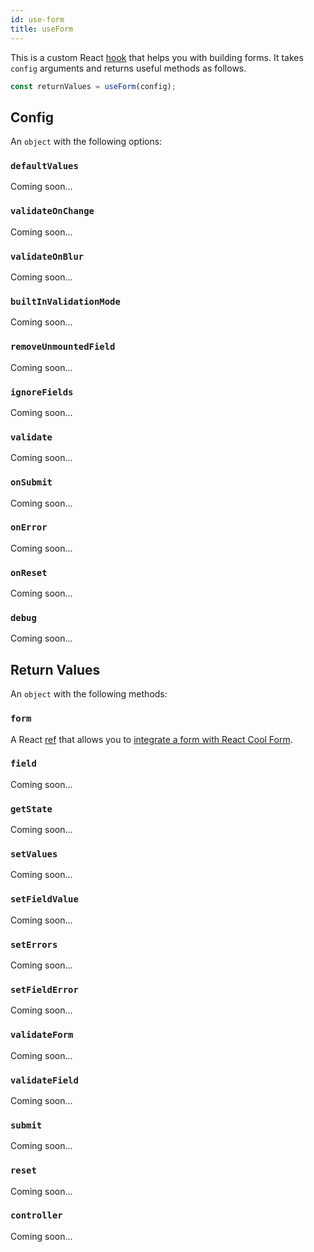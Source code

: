 ```yaml
---
id: use-form
title: useForm
---
```


This is a custom React [hook](https://reactjs.org/docs/hooks-custom.html#using-a-custom-hook) that helps you with building forms. It takes `config` arguments and returns useful methods as follows.

```js
const returnValues = useForm(config);
```

## Config

An `object` with the following options:

### `defaultValues`

Coming soon...

### `validateOnChange`

Coming soon...

### `validateOnBlur`

Coming soon...

### `builtInValidationMode`

Coming soon...

### `removeUnmountedField`

Coming soon...

### `ignoreFields`

Coming soon...

### `validate`

Coming soon...

### `onSubmit`

Coming soon...

### `onError`

Coming soon...

### `onReset`

Coming soon...

### `debug`

Coming soon...

## Return Values

An `object` with the following methods:

### `form`

A React [ref](https://reactjs.org/docs/hooks-reference.html#useref) that allows you to [integrate a form with React Cool Form](./../getting-started/integration-an-existing-form).

### `field`

Coming soon...

### `getState`

Coming soon...

### `setValues`

Coming soon...

### `setFieldValue`

Coming soon...

### `setErrors`

Coming soon...

### `setFieldError`

Coming soon...

### `validateForm`

Coming soon...

### `validateField`

Coming soon...

### `submit`

Coming soon...

### `reset`

Coming soon...

### `controller`

Coming soon...
